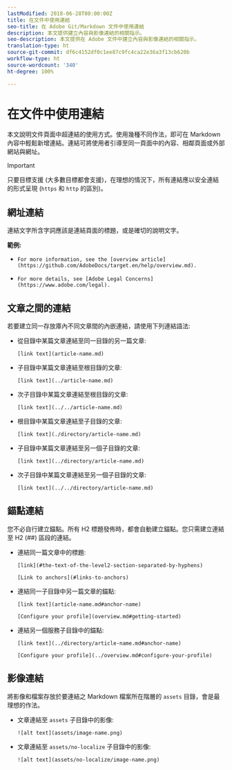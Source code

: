 ```yaml
---
lastModified: 2018-06-28T00:00:00Z
title: 在文件中使用連結
seo-title: 在 Adobe Git/Markdown 文件中使用連結
description: 本文提供建立內容與影像連結的相關指示。
seo-description: 本文提供在 Adobe 文件中建立內容與影像連結的相關指示。
translation-type: ht
source-git-commit: df6c4152df0c1ee87c9fc4ca22e36a3f13cb620b
workflow-type: ht
source-wordcount: '340'
ht-degree: 100%

---
```



# 在文件中使用連結

本文說明文件頁面中超連結的使用方式。使用幾種不同作法，即可在 Markdown 內容中輕鬆新增連結。連結可將使用者引導至同一頁面中的內容、相鄰頁面或外部網站與網址。

>[!IMPORTANT]
>只要目標支援 (大多數目標都會支援)，在理想的情況下，所有連結應以安全連結的形式呈現 (`https` 和 `http` 的區別)。

## 網址連結

連結文字所含字詞應該是連結頁面的標題，或是確切的說明文字。

**範例:**

- `For more information, see the [overview article](https://github.com/AdobeDocs/target.en/help/overview.md).`

- `For more details, see [Adobe Legal Concerns](https://www.adobe.com/legal).`

## 文章之間的連結

若要建立同一存放庫內不同文章間的內嵌連結，請使用下列連結語法:

- 從目錄中某篇文章連結至同一目錄的另一篇文章:

   `[link text](article-name.md)`

- 子目錄中某篇文章連結至根目錄的文章:

   `[link text](../article-name.md)`

- 次子目錄中某篇文章連結至根目錄的文章:

   `[link text](../../article-name.md)`

- 根目錄中某篇文章連結至子目錄的文章:

   `[link text](./directory/article-name.md)`

- 子目錄中某篇文章連結至另一個子目錄的文章:

   `[link text](../directory/article-name.md)`

- 次子目錄中某篇文章連結至另一個子目錄的文章:

   `[link text](../../directory/article-name.md)`

## 錨點連結

您不必自行建立錨點。所有 H2 標題發佈時，都會自動建立錨點。您只需建立連結至 H2 (##) 區段的連結。

- 連結同一篇文章中的標題:

   `[link](#the-text-of-the-level2-section-separated-by-hyphens)`

   `[Link to anchors](#links-to-anchors)`

- 連結同一子目錄中另一篇文章的錨點:

   `[link text](article-name.md#anchor-name)`

   `[Configure your profile](overview.md#getting-started)`

- 連結另一個服務子目錄中的錨點:

   `[link text](../directory/article-name.md#anchor-name)`

   `[Configure your profile](../overview.md#configure-your-profile)`

## 影像連結

將影像和檔案存放於要連結之 Markdown 檔案所在階層的 `assets` 目錄，會是最理想的作法。

- 文章連結至 `assets` 子目錄中的影像:

   `![alt text](assets/image-name.png)`

- 文章連結至 `assets/no-localize` 子目錄中的影像:

   `![alt text](assets/no-localize/image-name.png)`
